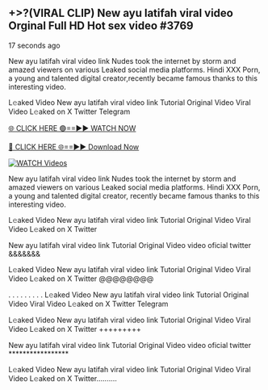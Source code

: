 ## +>?(VIRAL CLIP) New ayu latifah viral video Orginal Full HD Hot sex video #3769

17 seconds ago

New ayu latifah viral video link Nudes took the internet by storm and amazed viewers on various Leaked social media platforms. Hindi XXX Porn, a young and talented digital creator,recently became famous thanks to this interesting video.

L𝚎aked Video New ayu latifah viral video link Tutorial Original Video Viral Video L𝚎aked on X Twitter Telegram

[🌐 CLICK HERE 🟢==►► WATCH NOW](https://dekho-ki-hoy-07-2k25.blogspot.com/2025/01/viral-tv.html)

[🔴 CLICK HERE 🌐==►► Download Now](https://dekho-ki-hoy-07-2k25.blogspot.com/2025/01/viral-tv.html)

[![WATCH Videos](https://i.imgur.com/KtWmlQT.gif)](https://dekho-ki-hoy-07-2k25.blogspot.com/2025/01/viral-tv.html)

New ayu latifah viral video link Nudes took the internet by storm and amazed viewers on various Leaked social media platforms. Hindi XXX Porn, a young and talented digital creator, recently became famous thanks to this interesting video.

L𝚎aked Video New ayu latifah viral video link Tutorial Original Video Viral Video L𝚎aked on X Twitter

New ayu latifah viral video link Tutorial Original Video video oficial twitter &&&&&&&

L𝚎aked Video New ayu latifah viral video link Tutorial Original Video Viral Video L𝚎aked on X Twitter @@@@@@@@

. . . . . . . . . L𝚎aked Video New ayu latifah viral video link Tutorial Original Video Viral Video L𝚎aked on X Twitter Telegram

L𝚎aked Video New ayu latifah viral video link Tutorial Original Video Viral Video L𝚎aked on X Twitter +++++++++

New ayu latifah viral video link Tutorial Original Video video oficial twitter *****************

L𝚎aked Video New ayu latifah viral video link Tutorial Original Video Viral Video L𝚎aked on X Twitter..........